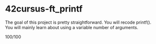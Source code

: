 # 42cursus-ft_printf
The goal of this project is pretty straightforward. You will recode printf(). You will mainly learn about using a variable number of arguments.


100/100
